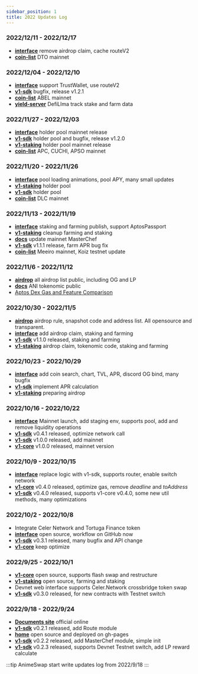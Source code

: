 ```yaml
---
sidebar_position: 1
title: 2022 Updates Log
---
```


### 2022/12/11 - 2022/12/17
* [**interface**](https://github.com/AnimeSwap/interface) remove airdrop claim, cache routeV2
* [**coin-list**](https://github.com/AnimeSwap/coin-list) DTO mainnet

### 2022/12/04 - 2022/12/10
* [**interface**](https://github.com/AnimeSwap/interface) support TrustWallet, use routeV2
* [**v1-sdk**](https://github.com/AnimeSwap/v1-sdk) bugfix, release v1.2.1
* [**coin-list**](https://github.com/AnimeSwap/coin-list) ABEL mainnet
* [**yield-server**](https://github.com/AnimeSwap/yield-server) DefiLlma track stake and farm data

### 2022/11/27 - 2022/12/03
* [**interface**](https://github.com/AnimeSwap/interface) holder pool mainnet release
* [**v1-sdk**](https://github.com/AnimeSwap/v1-sdk) holder pool and bugfix, release v1.2.0
* [**v1-staking**](https://github.com/AnimeSwap/v1-staking) holder pool mainnet release
* [**coin-list**](https://github.com/AnimeSwap/coin-list) APC, CUCHI, APSO mainnet

### 2022/11/20 - 2022/11/26
* [**interface**](https://github.com/AnimeSwap/interface) pool loading animations, pool APY, many small updates
* [**v1-staking**](https://github.com/AnimeSwap/v1-staking) holder pool
* [**v1-sdk**](https://github.com/AnimeSwap/v1-sdk) holder pool
* [**coin-list**](https://github.com/AnimeSwap/coin-list) DLC mainnet

### 2022/11/13 - 2022/11/19
* [**interface**](https://github.com/AnimeSwap/interface) staking and farming publish, support AptosPassport
* [**v1-staking**](https://github.com/AnimeSwap/v1-staking) cleanup farming and staking
* [**docs**](https://github.com/AnimeSwap/docs) update mainnet MasterChef
* [**v1-sdk**](https://github.com/AnimeSwap/v1-sdk) v1.1.1 release, farm APR bug fix
* [**coin-list**](https://github.com/AnimeSwap/coin-list) Meeiro mainnet, Koiz testnet update

### 2022/11/6 - 2022/11/12
* [**airdrop**](https://github.com/AnimeSwap/airdrop) all airdrop list public, including OG and LP
* [**docs**](https://github.com/AnimeSwap/docs) ANI tokenomic public
* [Aptos Dex Gas and Feature Comparison](https://docs.animeswap.org/blog/dex-comparison)

### 2022/10/30 - 2022/11/5
* [**airdrop**](https://github.com/AnimeSwap/airdrop) airdrop rule, snapshot code and address list. All opensource and transparent.
* [**interface**](https://github.com/AnimeSwap/interface) add airdrop claim, staking and farming
* [**v1-sdk**](https://github.com/AnimeSwap/v1-sdk) v1.1.0 released, staking and farming
* [**v1-staking**](https://github.com/AnimeSwap/v1-staking) airdrop claim, tokenomic code, staking and farming

### 2022/10/23 - 2022/10/29
* [**interface**](https://github.com/AnimeSwap/interface) add coin search, chart, TVL, APR, discord OG bind, many bugfix
* [**v1-sdk**](https://github.com/AnimeSwap/v1-sdk) implement APR calculation
* [**v1-staking**](https://github.com/AnimeSwap/v1-staking) preparing airdrop

### 2022/10/16 - 2022/10/22
* [**interface**](https://github.com/AnimeSwap/interface) Mainnet launch, add staging env, supports pool, add and remove liquidity operations 
* [**v1-sdk**](https://github.com/AnimeSwap/v1-sdk) v0.4.1 released, optimize network call
* [**v1-sdk**](https://github.com/AnimeSwap/v1-sdk) v1.0.0 released, add mainnet
* [**v1-core**](https://github.com/AnimeSwap/v1-core) v1.0.0 released, mainnet version

### 2022/10/9 - 2022/10/15
* [**interface**](https://github.com/AnimeSwap/interface) replace logic with v1-sdk, supports router, enable switch network
* [**v1-core**](https://github.com/AnimeSwap/v1-core) v0.4.0 released, optimize gas, remove *deadline* and *toAddress*
* [**v1-sdk**](https://github.com/AnimeSwap/v1-sdk) v0.4.0 released, supports v1-core v0.4.0, some new util methods, many optimizations

### 2022/10/2 - 2022/10/8
* Integrate Celer Network and Tortuga Finance token
* [**interface**](https://github.com/AnimeSwap/interface) open source, workflow on GitHub now
* [**v1-sdk**](https://github.com/AnimeSwap/v1-sdk) v0.3.1 released, many bugfix and API change
* [**v1-core**](https://github.com/AnimeSwap/v1-core) keep optimize

### 2022/9/25 - 2022/10/1
* [**v1-core**](https://github.com/AnimeSwap/v1-core) open source, supports flash swap and restructure
* [**v1-staking**](https://github.com/AnimeSwap/v1-staking) open source, farming and staking
* Devnet web interface supports Celer.Network crossbridge token swap
* [**v1-sdk**](https://github.com/AnimeSwap/v1-sdk) v0.3.0 released, for new contracts with Testnet switch

### 2022/9/18 - 2022/9/24

* [**Documents site**](https://docs.animeswap.org) official online
* [**v1-sdk**](https://github.com/AnimeSwap/v1-sdk) v0.2.1 released, add Route module
* [**home**](https://github.com/AnimeSwap/home) open source and deployed on gh-pages
* [**v1-sdk**](https://github.com/AnimeSwap/v1-sdk) v0.2.2 released, add MasterChef module, simple init
* [**v1-sdk**](https://github.com/AnimeSwap/v1-sdk) v0.2.3 released, supports Devnet Testnet switch, add LP reward calculate

:::tip
AnimeSwap start write updates log from 2022/9/18
:::
